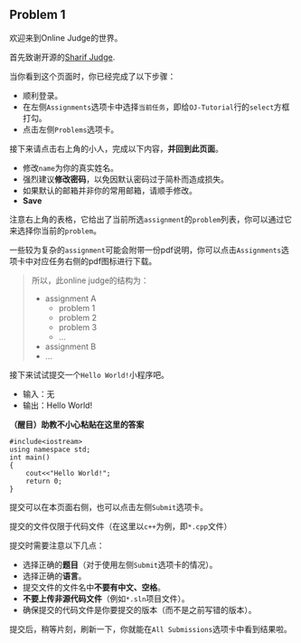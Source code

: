 ## Problem 1
欢迎来到Online Judge的世界。

首先致谢开源的[Sharif Judge](https://github.com/mjnaderi/Sharif-Judge}).

当你看到这个页面时，你已经完成了以下步骤：

- 顺利登录。
- 在左侧`Assignments`选项卡中选择`当前任务`，即给`OJ-Tutorial`行的`select`方框打勾。
- 点击左侧`Problems`选项卡。

接下来请点击右上角的小人，完成以下内容，**并回到此页面**。

- 修改`name`为你的真实姓名。
- 强烈建议**修改密码**，以免因默认密码过于简朴而造成损失。
- 如果默认的邮箱并非你的常用邮箱，请顺手修改。
- **Save**

注意右上角的表格，它给出了当前所选`assignment`的`problem`列表，你可以通过它来选择你当前的`problem`。

一些较为复杂的`assignment`可能会附带一份pdf说明，你可以点击`Assignments`选项卡中对应任务右侧的pdf图标进行下载。

>   所以，此online judge的结构为：
>
>   - assignment A
>       - problem 1
>       - problem 2
>       - problem 3
>       - ...
>   - assignment B
>   - ...

接下来试试提交一个`Hello World!`小程序吧。
- 输入：无
- 输出：Hello World!

**（醒目）助教不小心粘贴在这里的答案**

    #include<iostream>
    using namespace std;
    int main()
    {
        cout<<"Hello World!";
        return 0;
    }

提交可以在本页面右侧，也可以点击左侧`Submit`选项卡。

提交的文件仅限于代码文件（在这里以`c++`为例，即`*.cpp`文件）

提交时需要注意以下几点：
- 选择正确的**题目**（对于使用左侧`Submit`选项卡的情况）。
- 选择正确的**语言**。
- 提交文件的文件名中**不要有中文、空格**。
- **不要上传非源代码文件**（例如`*.sln`项目文件）。
- 确保提交的代码文件是你要提交的版本（而不是之前写错的版本）。

提交后，稍等片刻，刷新一下，你就能在`All Submissions`选项卡中看到结果啦。
